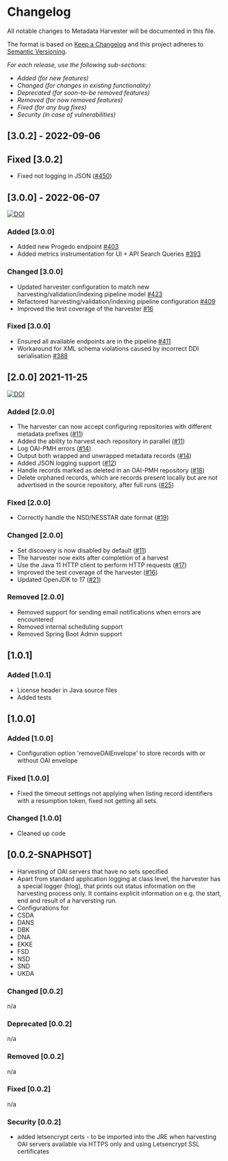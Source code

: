 # Changelog

All notable changes to Metadata Harvester will be documented in this file.

The format is based on [Keep a Changelog](http://keepachangelog.com/en/1.0.0/)
and this project adheres to [Semantic Versioning](http://semver.org/spec/v2.0.0.html).

*For each release, use the following sub-sections:*

- *Added (for new features)*
- *Changed (for changes in existing functionality)*
- *Deprecated (for soon-to-be removed features)*
- *Removed (for now removed features)*
- *Fixed (for any bug fixes)*
- *Security (in case of vulnerabilities)*

## [3.0.2] - 2022-09-06

## Fixed [3.0.2]

- Fixed not logging in JSON ([#450](https://bitbucket.org/cessda/cessda.cdc.versions/issues/450))

## [3.0.0] - 2022-06-07

[![DOI](https://zenodo.org/badge/DOI/10.5281/zenodo.6577757.svg)](https://doi.org/10.5281/zenodo.6577757)

### Added [3.0.0]

- Added new Progedo endpoint [#403](https://bitbucket.org/cessda/cessda.cdc.versions/issues/403)
- Added metrics instrumentation for UI + API Search Queries [#393](https://bitbucket.org/cessda/cessda.cdc.versions/issues/393)

### Changed [3.0.0]

- Updated harvester configuration to match new harvesting/validation/indexing pipeline model
  [#423](https://bitbucket.org/cessda/cessda.cdc.versions/issues/423)
- Refactored harvesting/validation/indexing pipeline configuration [#409](https://bitbucket.org/cessda/cessda.cdc.versions/issues/409)
- Improved the test coverage of the harvester [#16](https://bitbucket.org/cessda/cessda.metadata.harvester/issues/16)

### Fixed [3.0.0]

- Ensured all available endpoints are in the pipeline [#411](https://bitbucket.org/cessda/cessda.cdc.versions/issues/411)
- Workaround for XML schema violations caused by incorrect DDI serialisation
  [#388](https://bitbucket.org/cessda/cessda.cdc.versions/issues/388)

## [2.0.0] 2021-11-25

[![DOI](https://zenodo.org/badge/DOI/10.5281/zenodo.5711128.svg)](https://doi.org/10.5281/zenodo.5711128)

### Added [2.0.0]

- The harvester can now accept configuring repositories with different metadata prefixes ([#11](https://bitbucket.org/cessda/cessda.eqb.metadata.harvester/issues/11))
- Added the ability to harvest each repository in parallel ([#11](https://bitbucket.org/cessda/cessda.eqb.metadata.harvester/issues/11))
- Log OAI-PMH errors ([#14](https://bitbucket.org/cessda/cessda.eqb.metadata.harvester/issues/14))
- Output both wrapped and unwrapped metadata records ([#14](https://bitbucket.org/cessda/cessda.eqb.metadata.harvester/issues/14))
- Added JSON logging support ([#12](https://bitbucket.org/cessda/cessda.eqb.metadata.harvester/issues/12))
- Handle records marked as deleted in an OAI-PMH repository ([#18](https://bitbucket.org/cessda/cessda.eqb.metadata.harvester/issues/18))
- Delete orphaned records, which are records present locally but are not advertised in the source repository,
  after full runs ([#25](https://bitbucket.org/cessda/cessda.eqb.metadata.harvester/issues/25))

### Fixed [2.0.0]

- Correctly handle the NSD/NESSTAR date format ([#19](https://bitbucket.org/cessda/cessda.eqb.metadata.harvester/issues/19))

### Changed [2.0.0]

- Set discovery is now disabled by default ([#11](https://bitbucket.org/cessda/cessda.eqb.metadata.harvester/issues/11))
- The harvester now exits after completion of a harvest
- Use the Java 11 HTTP client to perform HTTP requests ([#17](https://bitbucket.org/cessda/cessda.eqb.metadata.harvester/issues/17))
- Improved the test coverage of the harvester ([#16](https://bitbucket.org/cessda/cessda.eqb.metadata.harvester/issues/16))
- Updated OpenJDK to 17 ([#21](https://bitbucket.org/cessda/cessda.eqb.metadata.harvester/issues/21))

### Removed [2.0.0]

- Removed support for sending email notifications when errors are encountered
- Removed internal scheduling support
- Removed Spring Boot Admin support

## [1.0.1]

### Added [1.0.1]

- License header in Java source files
- Added tests

## [1.0.0]

### Added [1.0.0]

- Configuration option 'removeOAIEnvelope' to store records with or without OAI envelope

### Fixed [1.0.0]

- Fixed the timeout settings not applying when listing record identifiers with a resumption token,
  fixed not getting all sets.

### Changed [1.0.0]

- Cleaned up code

## [0.0.2-SNAPHSOT]

- Harvesting of OAI servers that have no sets specified
- Apart from standard application logging at class level, the harvester has a special logger (hlog),
  that prints out status information on the harvesting process only.
  It contains explicit information on e.g. the start, end and result of a harversting run.
- Configurations for
- CSDA
- DANS
- DBK
- DNA
- EKKE
- FSD
- NSD
- SND
- UKDA

### Changed [0.0.2]

n/a

### Deprecated [0.0.2]

n/a

### Removed [0.0.2]

n/a

### Fixed [0.0.2]

n/a

### Security [0.0.2]

- added letsencrypt certs - to be imported into the JRE when harvesting OAI servers
  available via HTTPS only and using Letsencrypt SSL certificates
